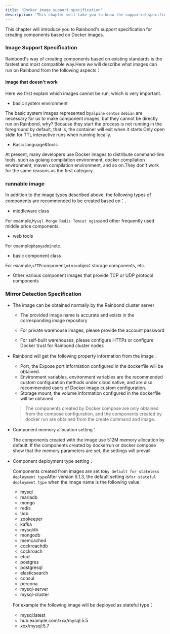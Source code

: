 ```yaml
---
title: 'Docker image support specification'
description: 'This chapter will take you to know the supported specifications of components created by Rainbond based on Docker images.'
---
```


This chapter will introduce you to Rainbond's support specification for creating components based on Docker images.

### Image Support Specification

Rainbond's way of creating components based on existing standards is the fastest and most compatible way.Here we will describe what images can run on Rainbond from the following aspects：

#### image that doesn't work

Here we first explain which images cannot be run, which is very important.

- basic system environment

The basic system images represented by`alpine` `centos` `debian` are necessary for us to make component images, but they cannot be directly run on Rainbond, why? Because they start the process is not running in the foreground by default, that is, the container will exit when it starts.Only open stdin for TTL interactive runs when running locally.

- Basic language&tools

At present, many developers use Docker images to distribute command-line tools, such as golang compilation environment, docker compilation environment, maven compilation environment, and so on.They don't work for the same reasons as the first category.

### runnable image

In addition to the image types described above, the following types of components are recommended to be created based on：.

- middleware class

For example,`Mysql Mongo Redis Tomcat nginx`and other frequently used middle price components.

- web tools

For example`phpmyadmin`etc.

- basic component class

For example,`sFTP`component,`minio`object storage components, etc.

- Other various component images that provide TCP or UDP protocol components

### Mirror Detection Specification

- The image can be obtained normally by the Rainbond cluster server

  - The provided image name is accurate and exists in the corresponding image repository

  - For private warehouse images, please provide the account password
  - For self-built warehouses, please configure HTTPs or configure Docker trust for Rainbond cluster nodes

- Rainbond will get the following property information from the image：

  - Port, the Expose port information configured in the dockerfile will be obtained.
  - Environment variables, environment variables are the recommended custom configuration methods under cloud native, and are also recommended users of Docker image custom configuration.
  - Storage mount, the volume information configured in the dockerfile will be obtained

  > The components created by Docker compose are only obtained from the compose configuration, and the components created by docker run are obtained from the create command and image.

- Component memory allocation setting：

  The components created with the image use 512M memory allocation by default. If the components created by dockerrun or docker compose show that the memory parameters are set, the settings will prevail.

- Component deployment type setting：

  Components created from images are set to`by default for stateless deployment type`After version 5.1.3, the default setting is`for stateful deployment type` when the image name is the following value:

  - mysql
  - mariadb
  - mongo
  - redis
  - tidb
  - zookeeper
  - kafka
  - mysqldb
  - mongodb
  - memcached
  - cockroachdb
  - cockroach
  - etcd
  - postgres
  - postgresql
  - elasticsearch
  - consul
  - percona
  - mysql-server
  - mysql-cluster

  For example the following image will be deployed as stateful type：

  - mysql:latest
  - hub.example.com/xxx/mysql:5.5
  - xxx/mysql:5.7
